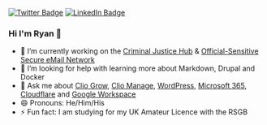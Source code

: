 [![Twitter Badge](https://img.shields.io/badge/Twitter-Profile-informational?style=flat&logo=twitter&logoColor=white&color=1CA2F1)](https://twitter.com/Ryan4Reform)
[![LinkedIn Badge](https://img.shields.io/badge/LinkedIn-Profile-informational?style=flat&logo=linkedin&logoColor=white&color=0D76A8)](https://www.linkedin.com/in/rspjarvis/)


### Hi I'm Ryan 👋
- 🔭 I’m currently working on the [Criminal Justice Hub](https://www.criminaljusticehub.org.uk) & [Official-Sensitive Secure eMail Network](https://www.github.com/official-sensitive)
- 🤔 I’m looking for help with learning more about Markdown, Drupal and Docker
- 💬 Ask me about [Clio Grow](https://www.clio.com/uk/grow/), [Clio Manage](https://www.clio.com/uk/manage/), [WordPress](https://wordpress.org/), [Microsoft 365](https://www.microsoft.com/en-gb/microsoft-365/business/), [Cloudflare](https://www.cloudflare.com/en-gb/) and [Google Workspace](https://workspace.google.com/intl/en_uk/)
- 😄 Pronouns: He/Him/His
- ⚡ Fun fact: I am studying for my UK Amateur Licence with the RSGB
